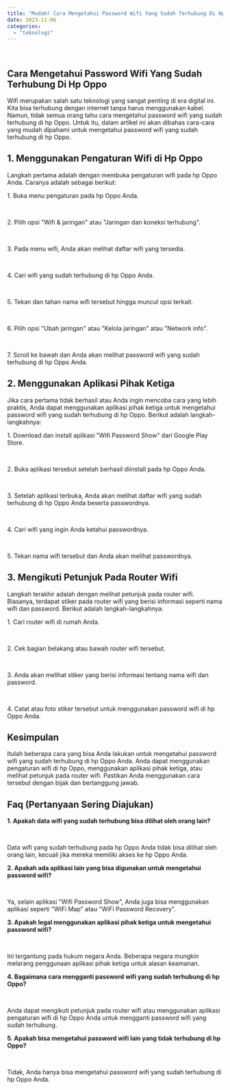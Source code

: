 ```yaml
---
title: "Mudah! Cara Mengetahui Password Wifi Yang Sudah Terhubung Di Hp Oppo"
date: 2023-11-06
categories: 
  - "teknologi"
---
```


 

## Cara Mengetahui Password Wifi Yang Sudah Terhubung Di Hp Oppo

Wifi merupakan salah satu teknologi yang sangat penting di era digital ini. Kita bisa terhubung dengan internet tanpa harus menggunakan kabel. Namun, tidak semua orang tahu cara mengetahui password wifi yang sudah terhubung di hp Oppo. Untuk itu, dalam artikel ini akan dibahas cara-cara yang mudah dipahami untuk mengetahui password wifi yang sudah terhubung di hp Oppo.

## 1\. Menggunakan Pengaturan Wifi di Hp Oppo

Langkah pertama adalah dengan membuka pengaturan wifi pada hp Oppo Anda. Caranya adalah sebagai berikut:

1\. Buka menu pengaturan pada hp Oppo Anda.

 

2\. Pilih opsi "Wifi & jaringan" atau "Jaringan dan koneksi terhubung".

 

3\. Pada menu wifi, Anda akan melihat daftar wifi yang tersedia.

 

4\. Cari wifi yang sudah terhubung di hp Oppo Anda.

 

5\. Tekan dan tahan nama wifi tersebut hingga muncul opsi terkait.

 

6\. Pilih opsi "Ubah jaringan" atau "Kelola jaringan" atau "Network info".

 

7\. Scroll ke bawah dan Anda akan melihat password wifi yang sudah terhubung di hp Oppo Anda.

## 2\. Menggunakan Aplikasi Pihak Ketiga

Jika cara pertama tidak berhasil atau Anda ingin mencoba cara yang lebih praktis, Anda dapat menggunakan aplikasi pihak ketiga untuk mengetahui password wifi yang sudah terhubung di hp Oppo. Berikut adalah langkah-langkahnya:

1\. Download dan install aplikasi "Wifi Password Show" dari Google Play Store.

 

2\. Buka aplikasi tersebut setelah berhasil diinstall pada hp Oppo Anda.

 

3\. Setelah aplikasi terbuka, Anda akan melihat daftar wifi yang sudah terhubung di hp Oppo Anda beserta passwordnya.

 

4\. Cari wifi yang ingin Anda ketahui passwordnya.

 

5\. Tekan nama wifi tersebut dan Anda akan melihat passwordnya.

## 3\. Mengikuti Petunjuk Pada Router Wifi

Langkah terakhir adalah dengan melihat petunjuk pada router wifi. Biasanya, terdapat stiker pada router wifi yang berisi informasi seperti nama wifi dan password. Berikut adalah langkah-langkahnya:

1\. Cari router wifi di rumah Anda.

 

2\. Cek bagian belakang atau bawah router wifi tersebut.

 

3\. Anda akan melihat stiker yang berisi informasi tentang nama wifi dan password.

 

4\. Catat atau foto stiker tersebut untuk menggunakan password wifi di hp Oppo Anda.

## Kesimpulan

Itulah beberapa cara yang bisa Anda lakukan untuk mengetahui password wifi yang sudah terhubung di hp Oppo Anda. Anda dapat menggunakan pengaturan wifi di hp Oppo, menggunakan aplikasi pihak ketiga, atau melihat petunjuk pada router wifi. Pastikan Anda menggunakan cara tersebut dengan bijak dan bertanggung jawab.

## Faq (Pertanyaan Sering Diajukan)

**1\. Apakah data wifi yang sudah terhubung bisa dilihat oleh orang lain?**

 

Data wifi yang sudah terhubung pada hp Oppo Anda tidak bisa dilihat oleh orang lain, kecuali jika mereka memiliki akses ke hp Oppo Anda.

**2\. Apakah ada aplikasi lain yang bisa digunakan untuk mengetahui password wifi?**

 

Ya, selain aplikasi "Wifi Password Show", Anda juga bisa menggunakan aplikasi seperti "WiFi Map" atau "WiFi Password Recovery".

**3\. Apakah legal menggunakan aplikasi pihak ketiga untuk mengetahui password wifi?**

 

Ini tergantung pada hukum negara Anda. Beberapa negara mungkin melarang penggunaan aplikasi pihak ketiga untuk alasan keamanan.

**4\. Bagaimana cara mengganti password wifi yang sudah terhubung di hp Oppo?**

 

Anda dapat mengikuti petunjuk pada router wifi atau menggunakan aplikasi pengaturan wifi di hp Oppo Anda untuk mengganti password wifi yang sudah terhubung.

**5\. Apakah bisa mengetahui password wifi lain yang tidak terhubung di hp Oppo?**

 

Tidak, Anda hanya bisa mengetahui password wifi yang sudah terhubung di hp Oppo Anda.
